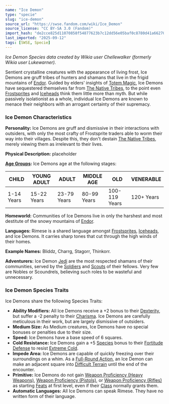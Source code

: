 ```yaml
---
name: "Ice Demon"
type: "specie"
slug: "ice-demon"
source_url: "https://swse.fandom.com/wiki/Ice_Demon"
source_license: "CC BY-SA 3.0 (Fandom)"
import_hash: "de2cce825d11070858f54877623b7c12dd56e05baf0c8780d41a66270692481e"
last_imported: "2025-09-12"
tags: [SWSE, Specie]
---
```

*Ice Demon Species data created by Wikia user Chellewalker (formerly Wikia user Lukewarner).*

Sentient crystalline creatures with the appearance of living frost, Ice Demons are gruff tribes of hunters and shamans that live in the frigid mountains of [Endor](https://swse.fandom.com/wiki/Endor). Guided by elders' insights of [Totem Magic](https://swse.fandom.com/wiki/Totem_Magic), Ice Demons have sequestered themselves far from [The Native Tribes](https://swse.fandom.com/wiki/The_Native_Tribes), to the point even [Frostsprites](https://swse.fandom.com/wiki/Frostsprites) and [Iceheads](https://swse.fandom.com/wiki/Iceheads) think them little more than myth. But while passively isolationist as a whole, individual Ice Demons are known to menace their neighbors with an arrogant certainty of their supremacy.
### Ice Demon Characteristics
**Personality:** Ice Demons are gruff and dismissive in their interactions with outsiders, with only the most crafty of Frostsprite traders able to worm their way into their villages. Despite this, they don't destain [The Native Tribes](https://swse.fandom.com/wiki/The_Native_Tribes), merely viewing them as irrelevant to their lives.

**Physical Description:** placeholder

**[Age Groups](https://swse.fandom.com/wiki/Age_Groups):** Ice Demons age at the following stages:

| CHILD | YOUNG ADULT | ADULT | MIDDLE AGE | OLD | VENERABLE |
| --- | --- | --- | --- | --- | --- |
| 1-14 Years | 15-22 Years | 23-79 Years | 80-99 Years | 100-119 Years | 120+ Years |

**Homeworld:** Communities of Ice Demons live in only the harshest and most destitute of the snowy mountains of [Endor](https://swse.fandom.com/wiki/Endor).

**Languages:** Rimese is a shared language amongst [Frostsprites](https://swse.fandom.com/wiki/Frostsprites), [Iceheads](https://swse.fandom.com/wiki/Iceheads), and Ice Demons. It carries sharp tones that cut through the high winds of their homes.

**Example Names:** Bliddz, Charrg, Stagorr, Thinkorr.

**Adventurers:** Ice Demon [Jedi](https://swse.fandom.com/wiki/Jedi) are the most respected shamans of their communities, served by the [Soldiers](https://swse.fandom.com/wiki/Soldiers) and [Scouts](https://swse.fandom.com/wiki/Scouts) of their fellows. Very few are Nobles or Scoundrels, believing such roles to be wasteful and unnecessary.
### Ice Demon Species Traits
Ice Demons share the following Species Traits:
- **Ability Modifiers:** All Ice Demons receive a +2 bonus to their [Dexterity](https://swse.fandom.com/wiki/Dexterity), but suffer a -2 penalty to their [Charisma](https://swse.fandom.com/wiki/Charisma). Ice Demons are carefully meticulous in their work, but are largely dismissive of outsiders.
- **Medium Size:** As Medium creatures, Ice Demons have no special bonuses or penalties due to their size.
- **Speed:** Ice Demons have a base speed of 6 squares.
- **Cold Resistance:** Ice Demons gain a +5 [Species](https://swse.fandom.com/wiki/Species) bonus to their [Fortitude Defense](https://swse.fandom.com/wiki/Fortitude_Defense) to resist [Extreme Cold](https://swse.fandom.com/wiki/Extreme_Cold).
- **Impede Area:** Ice Demons are capable of quickly freezing over their surroundings on a whim. As a [Full-Round Action](https://swse.fandom.com/wiki/Full-Round_Action), an Ice Demon can make an adjacent square into [Difficult Terrain](https://swse.fandom.com/wiki/Difficult_Terrain) until the end of the encounter.
- **Primitive:** Ice Demons do not gain [Weapon Proficiency (Heavy Weapons)](https://swse.fandom.com/wiki/Weapon_Proficiency_(Heavy_Weapons)), [Weapon Proficiency (Pistols)](https://swse.fandom.com/wiki/Weapon_Proficiency_(Pistols)), or [Weapon Proficiency (Rifles)](https://swse.fandom.com/wiki/Weapon_Proficiency_(Rifles)) as starting [Feats](https://swse.fandom.com/wiki/Feats) at first level, even if their [Class](https://swse.fandom.com/wiki/Class) normally grants them.
- **Automatic Languages:** All Ice Demons can speak Rimese. They have no written form of their language.
